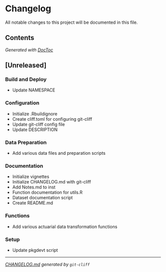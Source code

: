 # Changelog
All notable changes to this project will be documented in this file.


## Contents

<!-- START doctoc generated TOC please keep comment here to allow auto update -->
<!-- DON'T EDIT THIS SECTION, INSTEAD RE-RUN doctoc TO UPDATE -->

<!-- END doctoc generated TOC please keep comment here to allow auto update -->
*Generated with [DocToc](https://github.com/thlorenz/doctoc)*
## [Unreleased]

### Build and Deploy

- Update NAMESPACE

### Configuration

- Initialize .Rbuildignore
- Create cliff.toml for configuring git-cliff
- Update git-cliff config file
- Update DESCRIPTION

### Data Preparation

- Add various data files and preparation scripts

### Documentation

- Initialize vignettes
- Initialize CHANGELOG.md with git-cliff
- Add Notes.md to inst
- Function documentation for utils.R
- Dataset documentation script
- Create README.md

### Functions

- Add various actuarial data transformation functions

### Setup

- Update pkgdevt script 

***
*[CHANGELOG.md](CHANGELOG.md) generated by `git-cliff`*
